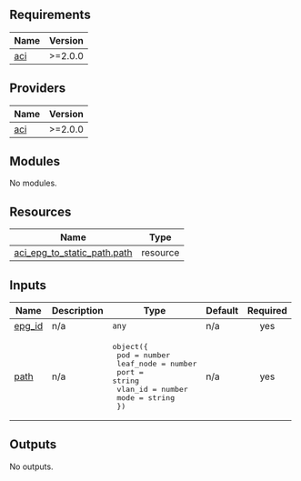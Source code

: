 <!-- BEGIN_TF_DOCS -->
## Requirements

| Name | Version |
|------|---------|
| <a name="requirement_aci"></a> [aci](#requirement\_aci) | >=2.0.0 |

## Providers

| Name | Version |
|------|---------|
| <a name="provider_aci"></a> [aci](#provider\_aci) | >=2.0.0 |

## Modules

No modules.

## Resources

| Name | Type |
|------|------|
| [aci_epg_to_static_path.path](https://registry.terraform.io/providers/CiscoDevNet/aci/latest/docs/resources/epg_to_static_path) | resource |

## Inputs

| Name | Description | Type | Default | Required |
|------|-------------|------|---------|:--------:|
| <a name="input_epg_id"></a> [epg\_id](#input\_epg\_id) | n/a | `any` | n/a | yes |
| <a name="input_path"></a> [path](#input\_path) | n/a | <pre>object({<br>    pod       = number<br>    leaf_node = number<br>    port      = string<br>    vlan_id   = number<br>    mode      = string<br>    })</pre> | n/a | yes |

## Outputs

No outputs.
<!-- END_TF_DOCS -->